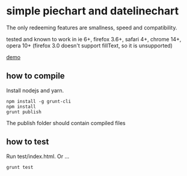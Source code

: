 # simple piechart and datelinechart

The only redeeming features are smallness, speed and compatibility.

tested and known to work in ie 6+, firefox 3.6+, safari 4+, chrome 14+, opera 10+ 
(firefox 3.0 doesn't support fillText, so it is unsupported)

[demo](http://www.crydust.be/lab/piechart/)

## how to compile

Install nodejs and yarn.

    npm install -g grunt-cli
    npm install
    grunt publish

The publish folder should contain compiled files

## how to test

Run test/index.html.
Or ...

    grunt test
